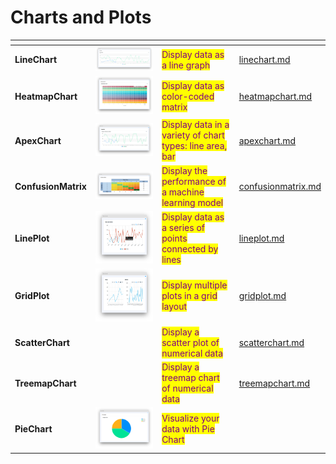 # Charts and Plots

<table data-view="cards"><thead><tr><th></th><th></th><th></th><th data-hidden data-card-target data-type="content-ref"></th></tr></thead><tbody><tr><td><strong>LineChart</strong></td><td><img src="../../../.gitbook/assets/widget-lineChart.png" alt=""></td><td><mark style="color:purple;">Display data as a line graph</mark></td><td><a href="linechart.md">linechart.md</a></td></tr><tr><td><strong>HeatmapChart</strong></td><td><img src="../../../.gitbook/assets/widget-HeatmapChart.png" alt=""></td><td><mark style="color:purple;">Display data as color-coded matrix</mark></td><td><a href="heatmapchart.md">heatmapchart.md</a></td></tr><tr><td><strong>ApexChart</strong></td><td><img src="../../../.gitbook/assets/widget-apexChart.png" alt=""></td><td><mark style="color:purple;">Display data in a variety of chart types: line area, bar</mark></td><td><a href="apexchart.md">apexchart.md</a></td></tr><tr><td><strong>ConfusionMatrix</strong></td><td><img src="../../../.gitbook/assets/widget-confusionMatrix.png" alt=""></td><td><mark style="color:purple;">Display the performance of a machine learning model</mark></td><td><a href="confusionmatrix.md">confusionmatrix.md</a></td></tr><tr><td><strong>LinePlot</strong></td><td><img src="../../../.gitbook/assets/widget-linePlot.png" alt=""></td><td><mark style="color:purple;">Display data as a series of points connected by lines</mark></td><td><a href="lineplot.md">lineplot.md</a></td></tr><tr><td><strong>GridPlot</strong></td><td><img src="../../../.gitbook/assets/widget-gridPlot.png" alt=""></td><td><mark style="color:purple;">Display multiple plots in a grid layout</mark></td><td><a href="gridplot.md">gridplot.md</a></td></tr><tr><td><strong>ScatterChart</strong></td><td><img src="https://user-images.githubusercontent.com/79905215/223392072-fc3db4c2-27b9-42e8-b6eb-ecc8140fc138.png" alt="" data-size="original"></td><td><mark style="color:purple;">Display a scatter plot of numerical data</mark></td><td><a href="scatterchart.md">scatterchart.md</a></td></tr><tr><td><strong>TreemapChart</strong></td><td><img src="https://github-production-user-asset-6210df.s3.amazonaws.com/118521851/242254345-8fc4eccd-b04b-489a-89ee-4569de6a2624.png" alt="" data-size="original"></td><td><mark style="color:purple;">Display a treemap chart of numerical data</mark></td><td><a href="treemapchart.md">treemapchart.md</a></td></tr><tr><td><strong>PieChart</strong></td><td><img src="../../../.gitbook/assets/pie-signature.png" alt=""></td><td><mark style="color:purple;">Visualize your data with Pie Chart</mark></td><td></td></tr></tbody></table>
